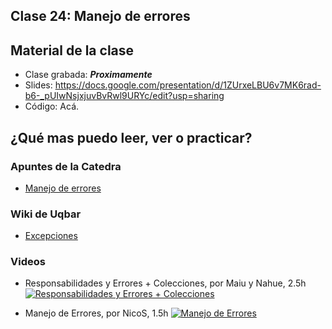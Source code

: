 ## Clase 24: Manejo de errores

## Material de la clase

- Clase grabada: _**Proximamente**_
- Slides: https://docs.google.com/presentation/d/1ZUrxeLBU6v7MK6rad-b6-_pUIwNsjxjuvBvRwl9URYc/edit?usp=sharing
- Código: Acá.

## ¿Qué mas puedo leer, ver o practicar?

### Apuntes de la Catedra

- [Manejo de errores](https://docs.google.com/document/d/1T87tmdXv_39RoE_zR7alVFK8TUl-KJYOhdoIsoVTRb4/edit?usp=drive_web)

### Wiki de Uqbar

- [Excepciones](https://wiki.uqbar.org/wiki/articles/excepciones.html)

### Videos

- Responsabilidades y Errores + Colecciones, por Maiu y Nahue, 2.5h
[![Responsabilidades y Errores + Colecciones](https://img.youtube.com/vi/-h0H7m1Gcu4/0.jpg)](https://youtu.be/-h0H7m1Gcu4 "Responsabilidades y Errores + Colecciones")

- Manejo de Errores, por NicoS, 1.5h
[![Manejo de Errores](https://img.youtube.com/vi/sRar89Drr_Q/0.jpg)](https://youtu.be/sRar89Drr_Q "Manejo de Errores")

